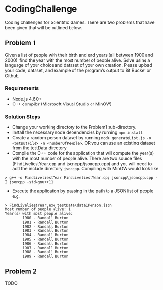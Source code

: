 # CodingChallenge
Coding challenges for Scientific Games.  There are two problems that have been
given that will be outlined below.

## Problem 1
Given a list of people with their birth and end years (all between 1900 and 2000),
find the year with the most number of people alive.  Solve using a language of your
choice and dataset of your own creation.  Please upload your code, dataset, and
example of the program’s output to Bit Bucket or Github.

### Requirements
* Node.js 4.6.0+
* C++ compiler (Microsoft Visual Studio or MinGW)

### Solution Steps
- Change your working directory to the Problem1 sub-directory.
- Install the necessary node dependencies by running `npm install`
- Create a random person dataset by running `node generateList.js -o <outputFile> -n <numberOfPeople>`,
OR you can use an existing dataset from the testData directory
- Compile the C++ code for the application that will compute the year(s) with the
most number of people alive.  There are two source files (FindLiveliestYear.cpp and jsoncpp/jsoncpp.cpp) and
you will need to add the include directory `jsoncpp`.  Compiling with MinGW would look like
```
> g++ -o FindLiveliestYear FindLiveliestYear.cpp jsoncpp\jsoncpp.cpp -I jsoncpp -std=gnu++11
```
- Execute the application by passing in the path to a JSON list of people e.g.
```
> FindLiveliestYear.exe testData\data1Person.json
Most number of people alive: 1
Year(s) with most people alive:
        1980 - Randall Burton
        1981 - Randall Burton
        1982 - Randall Burton
        1983 - Randall Burton
        1984 - Randall Burton
        1985 - Randall Burton
        1986 - Randall Burton
        1987 - Randall Burton
        1988 - Randall Burton
        1989 - Randall Burton
```

## Problem 2
TODO
